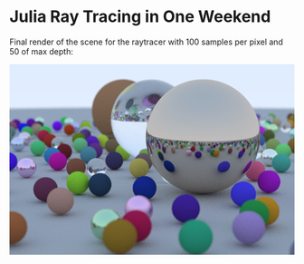 # Julia Ray Tracing in One Weekend

Final render of the scene for the raytracer with 100 samples per pixel and 50 of max depth:

![Final raytrace of the scene](raytracing_vec.png "Final Raytracing")